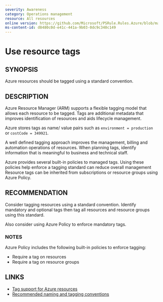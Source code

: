 ```yaml
---
severity: Awareness
category: Operations management
resource: All resources
online version: https://github.com/Microsoft/PSRule.Rules.Azure/blob/main/docs/rules/en/Azure.Resource.UseTags.md
ms-content-id: d8480c0d-e41c-441a-9b03-0dc9c340c149
---
```


# Use resource tags

## SYNOPSIS

Azure resources should be tagged using a standard convention.

## DESCRIPTION

Azure Resource Manager (ARM) supports a flexible tagging model that allows each resource to be tagged.
Tags are additional metadata that improves identification of resources and aids lifecycle management.

Azure stores tags as name/ value pairs such as `environment = production` or `costCode = 349921`.

A well defined tagging approach improves the management, billing and automation operations of resources.
When planning tags, identify information that is meaningful to business and technical staff.

Azure provides several built-in policies to managed tags.
Using these policies help enforce a tagging standard can reduce overall management
Resource tags can be inherited from subscriptions or resource groups using Azure Policy.

## RECOMMENDATION

Consider tagging resources using a standard convention.
Identify mandatory and optional tags then tag all resources and resource groups using this standard.

Also consider using Azure Policy to enforce mandatory tags.

### NOTES

Azure Policy includes the following built-in policies to enforce tagging:

- Require a tag on resources
- Require a tag on resource groups

## LINKS

- [Tag support for Azure resources](https://docs.microsoft.com/en-us/azure/azure-resource-manager/management/tag-support)
- [Recommended naming and tagging conventions](https://docs.microsoft.com/en-us/azure/cloud-adoption-framework/ready/azure-best-practices/naming-and-tagging#metadata-tags)
